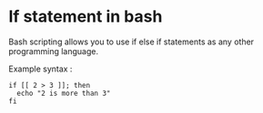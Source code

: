 # If statement in bash
Bash scripting allows you to use if else if statements as any other programming language. 

Example syntax :
```
if [[ 2 > 3 ]]; then
  echo "2 is more than 3"
fi
```
